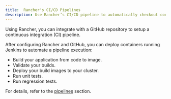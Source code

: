 ```yaml
---
title:  Rancher's CI/CD Pipelines
description: Use Rancher’s CI/CD pipeline to automatically checkout code, run builds or scripts, publish Docker images, and deploy software to users
---
```


Using Rancher, you can integrate with a GitHub repository to setup a continuous integration (CI) pipeline.

After configuring Rancher and GitHub, you can deploy containers running Jenkins to automate a pipeline execution:

- Build your application from code to image.
- Validate your builds.
- Deploy your build images to your cluster.
- Run unit tests.
- Run regression tests.

For details, refer to the [pipelines](../../../pages-for-subheaders/pipelines.md) section.